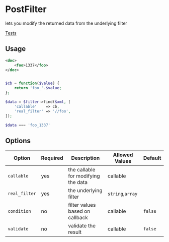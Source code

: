 # PostFilter

lets you modify the returned data from the underlying filter

[Tests](./../../tests/spec/Filter/PostFilterSpec.php)

## Usage

```xml
<doc>
    <foo>1337</foo>
</doc>
```

```php

$cb = function($value) {
    return 'foo_'.$value;
};

$data = $filter->find($xml, [
    'callable'    => cb,
    'real_filter' => '//foo',
]);

$data === 'foo_1337'
```

## Options

| Option | Required | Description | Allowed Values | Default |
|--------|----------|-------------|----------------|---------|
| `callable` | yes | the callable for modifying the data | callable | |
| `real_filter` | yes | the underlying filter | `string`,`array` |  |
| `condition` | no | filter values based on callback | callable | `false` |
| `validate` | no | validate the result | callable | `false` |
